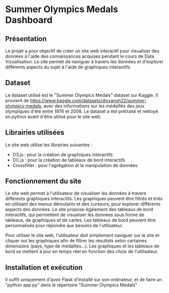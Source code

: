 # Summer Olympics Medals Dashboard

## Présentation

Le projet a pour objectif de créer un site web interactif pour visualiser des données à l'aide des connaissances acquises pendant le cours de Data Vizualisation. Le site permet de naviguer à travers les données et d'explorer différents aspects du sujet à l'aide de graphiques interactifs.

## Dataset

Le dataset utilisé est le "Summer Olympics Medals" dataset sur Kaggle. Il provient de https://www.kaggle.com/datasets/divyansh22/summer-olympics-medals, avec des informations sur les médaillés des jeux olympiques d'été entre 1976 et 2008. Le dataset a été prétraité et nettoyé en python avant d'être utilisé pour le site web.

## Librairies utilisées

Le site web utilise les librairies suivantes :

- D3.js : pour la création de graphiques interactifs
- DC.js : pour la création de tableaux de bord interactifs
- Crossfilter : pour l'agrégation et la manipulation de données

## Fonctionnement du site

Le site web permet à l'utilisateur de visualiser les données à travers différents graphiques interactifs. Les graphiques peuvent être filtrés et triés en utilisant des menus déroulants et des curseurs, pour explorer différents aspects des données.
Le site propose également des tableaux de bord interactifs, qui permettent de visualiser les données sous forme de tableaux, de graphiques et de cartes. Les tableaux de bord peuvent être personnalisés pour répondre aux besoins de l'utilisateur.

Pour utiliser le site web, l'utilisateur doit simplement naviguer sur le site et cliquer sur les graphiques afin de filtrer les résultats selon certaines dimensions (pays, type de médailles...). Les graphiques et les tableaux de bord se mettent à jour en temps réel en fonction des choix de l'utilisateur. 

## Installation et exécution

Il suffit uniquement d'avoir Flask d'installé sur son ordinateur, et de faire un "python app.py" dans le répertoire "Summer Olympics Medals"
